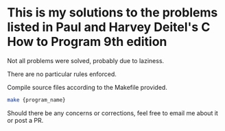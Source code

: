 # This is my solutions to the problems listed in Paul and Harvey Deitel's C How to Program 9th edition

Not all problems were solved, probably due to laziness.

There are no particular rules enforced.

Compile source files according to the Makefile provided.

```bash
make {program_name}
```

Should there be any concerns or corrections, feel free to email me about it or post a PR.
